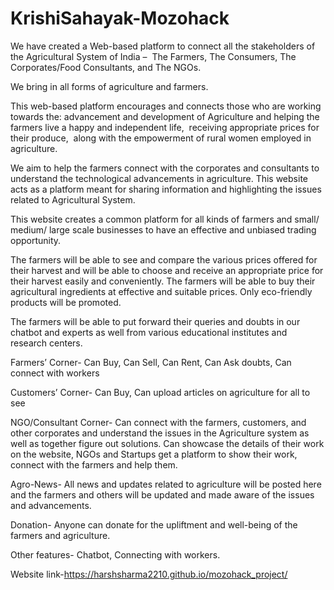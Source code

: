 # KrishiSahayak-Mozohack
We have created a Web-based platform to connect all the stakeholders of the Agricultural System of India – 
The Farmers, The Consumers, The Corporates/Food Consultants, and The NGOs. 

We bring in all forms of agriculture and farmers. 

This web-based platform encourages and connects those who are working towards the:
advancement and development of Agriculture and helping the farmers live a happy and independent life, 
receiving appropriate prices for their produce, 
along with the empowerment of rural women employed in agriculture. 

We aim to help the farmers connect with the corporates and consultants to understand the technological advancements in agriculture. This website acts as a platform meant for sharing information and highlighting the issues related to Agricultural System.

This website creates a common platform for all kinds of farmers and small/ medium/ large scale businesses to have an effective and unbiased trading opportunity. 

The farmers will be able to see and compare the various prices offered for their harvest and will be able to choose and receive an appropriate price for their harvest easily and conveniently. The farmers will be able to buy their agricultural ingredients at effective and suitable prices. Only eco-friendly products will be promoted.

The farmers will be able to put forward their queries and doubts in our chatbot and experts as well from various educational institutes and research centers.

Farmers’ Corner- Can Buy, Can Sell, Can Rent, Can Ask doubts, Can connect with workers 

Customers’ Corner- Can Buy, Can upload articles on agriculture for all to see 

NGO/Consultant Corner- Can connect with the farmers, customers, and other corporates and understand the issues in the Agriculture system as well as together figure out solutions. Can showcase the details of their work on the website, NGOs and Startups get a platform to show their work, connect with the farmers and help them.

Agro-News- All news and updates related to agriculture will be posted here and the farmers and others will be updated and made aware of the issues and advancements.

Donation- Anyone can donate for the upliftment and well-being of the farmers and agriculture.

Other features- Chatbot, Connecting with workers.

Website link-https://harshsharma2210.github.io/mozohack_project/

